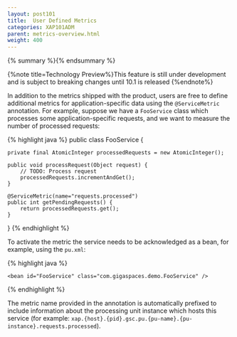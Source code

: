 ```yaml
---
layout: post101
title:  User Defined Metrics
categories: XAP101ADM
parent: metrics-overview.html
weight: 400
---
```


{% summary %}{% endsummary %}

{%note title=Technology Preview%}This feature is still under development and is subject to breaking changes until 10.1 is released {%endnote%}

In addition to the metrics shipped with the product, users are free to define additional metrics for application-specific data using the `@ServiceMetric` annotation. For example, suppose we have a `FooService` class which processes some application-specific requests, and we want to measure the number of processed requests:

{% highlight java %}
public class FooService {

    private final AtomicInteger processedRequests = new AtomicInteger();

    public void processRequest(Object request) {
        // TODO: Process request
        processedRequests.incrementAndGet();
    }

    @ServiceMetric(name="requests.processed")
    public int getPendingRequests() {
        return processedRequests.get();
    }
}
{% endhighlight %}

To activate the metric the service needs to be acknowledged as a bean, for example, using the `pu.xml`:

{% highlight java %}
<beans xmlns="http://www.springframework.org/schema/beans">
                                          
	<bean id="FooService" class="com.gigaspaces.demo.FooService" />

</beans>
{% endhighlight %}

The metric name provided in the annotation is automatically prefixed to include information about the processing unit instance which hosts this service (for example: `xap.{host}.{pid}.gsc.pu.{pu-name}.{pu-instance}.requests.processed`).
